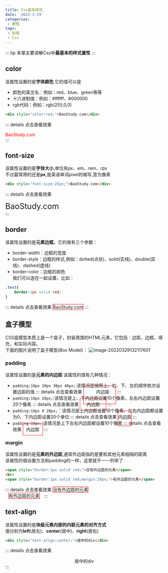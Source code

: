 ```yaml
---
title: Css基本样式
date: '2022-3-29'
categories:
 - 教程
tags:
 - 前端
 - Css
---
```


::: tip
本章主要讲解Css中**最基本的样式属性**
:::

## color
该属性设置的是**字体颜色**
它的值可以是
- 颜色的英文名：例如：red、blue、green等等
- 十六进制值：例如：#ffffff、#000000
- rgb代码：例如：rgb(255,0,0)
```html
<div style="color:red;">BaoStudy.com</div>
```
::: details 点击查看效果
<div style="color:red;">BaoStudy.com</div>
:::

## font-size
该属性设置的是**字体大小**,单位有px、em、rem、rpx<br>
不过最常用的还是**px**,是英语单词pixel的缩写,意为像素
```html
<div style="font-size:25px;">BaoStudy.com</div>
```
::: details 点击查看效果
<div style="font-size:25px;">BaoStudy.com</div>
:::

## border
该属性设置的是**元素边框**，它的值有三个参数：
- border-width：边框的宽度
- border-style：边框的样式,例如：dotted(点状)、solid(实线)、double(双线)、dashed(虚线)
- border-color：边框的颜色<br>
我们可以连在一起设置，比如：
```css
.test{
    border:1px solid red;
}
```
::: details 点击查看效果
<span style="border:1px solid red;">BaoStudy.com</span>
:::

## 盒子模型
CSS盒模型本质上是一个盒子，封装周围的HTML元素，它包括：边距，边框，填充，和实际内容。<br>
下面的图片说明了盒子模型(Box Model)：
![image-20220329132117601](https://workdomain.cloud/picgo/image-20220329132117601.png)
### padding
该属性设置的是**元素的内边距**
该属性的值有几种情况：
- `padding:10px 20px 30px 40px;`:该情况是按照上、右、下、左的顺序依次设置边距的值
    ::: details 点击查看效果
    <span style="padding:10px 20px 30px 40px;border:1px solid red;">内边距</span>
    :::
- `padding:10px 20px;`:该情况是上、下内边距设置10个像素，左右内边距设置20个像素
    ::: details 点击查看效果
    <span style="padding:10px 20px;border:1px solid red;">内边距</span>
    :::
- `padding:10px 0 20px;`：该情况是上内边距设置10个像素、左右内边距都设置为0、下内边距设置20个单位
    ::: details 点击查看效果
    <span style="padding:10px 0 20px;border:1px solid red;">内边距</span>
    :::
-  `padding:10px;`:该情况是上下左右内边距都设置10个像素
    ::: details 点击查看效果
    <span style="padding:10px;border:1px solid red;">内边距</span>
    :::

### margin
该属性设置的是**元素的外边距**,通常外边距指的是要和其他元素相隔的距离<br>
该属性的值设置方法和padding的一样，这里就不一一列举了
```html
<span style="border:1px solid red;">没有外边距的元素</span>
<br>
<span style="border:1px solid red;margin:10px;">有外边距的元素</span>
```
::: details 点击查看效果
<span style="border:1px solid red;">没有外边距的元素</span>
<br>
<span style="border:1px solid red;margin:10px;">有外边距的元素</span>
:::

## text-align
该属性设置的是**块级元素内部的内联元素的对齐方式**<br>
值分别为**left**(居左)、**center**(居中)、**right**(居右)
```html
<div style="text-align:center;">居中的div</div>
```
::: details 点击查看效果
<div style="text-align:center;">居中的div</div>
:::





